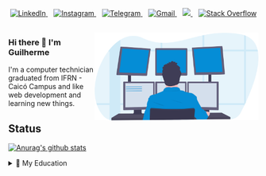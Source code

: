<p align='center'>
  
  <a href="https://www.linkedin.com/in/guilhermecostam/">
    <img alt="LinkedIn" src="https://img.shields.io/badge/linkedin-%230077B5.svg?&style=for-the-badge&logo=linkedin&logoColor=white" />
  </a>&nbsp;&nbsp;
  
  <a href="https://www.instagram.com/gcosta.mdr/">
    <img alt="Instagram" src="https://img.shields.io/badge/instagram-%23E4405F.svg?&style=for-the-badge&logo=instagram&logoColor=white" />  
  </a>&nbsp;&nbsp;
  
  <a href="https://t.me/guilhermecostam">
    <img alt="Telegram" src="https://img.shields.io/badge/-Telegram-2CA5E0?style=for-the-badge&logo=telegram&logoColor=white" />
  </a>&nbsp;&nbsp;
  
  <a href="mailto:guilhermecostadev@gmail.com">
    <img alt="Gmail" src="https://img.shields.io/badge/-Gmail-c14438?style=for-the-badge&logo=gmail&logoColor=white" />
  </a>&nbsp;&nbsp;
  
  <a href="https://guilhermecostam.github.io/my-portfolio/">
    <img "Portfolio" src="https://img.shields.io/badge/-Portfolio-0057a1?style=for-the-badge" />
  </a>&nbsp;&nbsp;
  
  <a href="https://pt.stackoverflow.com/users/180341/guilherme-costa">
    <img alt="Stack Overflow" src="https://img.shields.io/badge/-Stack%20overflow-FE7A16?style=for-the-badge&logo=stack-overflow&logoColor=white"/>
  </a>&nbsp;&nbsp;
  
</p>
<img align="right" src="https://github.com/guilhermecostam/guilhermecostam/blob/main/image.svg" width="330"/>

### Hi there 👋 I'm Guilherme
I'm a computer technician graduated from IFRN - Caicó Campus and like web development and learning new things.


<!--## Skillset
<p align='center'>
  <img alt="PHP" src="https://img.shields.io/badge/php-%23777BB4.svg?&style=for-the-badge&logo=php&logoColor=white"/>
  <img alt="Laravel" src="https://img.shields.io/badge/laravel%20-%23FF2D20.svg?&style=for-the-badge&logo=laravel&logoColor=white"/>
  <img alt="HTML5" src="https://img.shields.io/badge/html5%20-%23E34F26.svg?&style=for-the-badge&logo=html5&logoColor=white"/>
  <img alt="CSS3" src="https://img.shields.io/badge/css3%20-%231572B6.svg?&style=for-the-badge&logo=css3&logoColor=white"/>
  <img alt="Bootstrap" src="https://img.shields.io/badge/bootstrap%20-%23563D7C.svg?&style=for-the-badge&logo=bootstrap&logoColor=white"/>
  <img alt="Figma" src="https://img.shields.io/badge/figma%20-%23F24E1E.svg?&style=for-the-badge&logo=figma&logoColor=white"/>
  <img alt="JavaScript" src="https://img.shields.io/badge/javascript%20-%23323330.svg?&style=for-the-badge&logo=javascript&logoColor=%23F7DF1E"/>
  <img alt="Java" src="https://img.shields.io/badge/java-%23ED8B00.svg?&style=for-the-badge&logo=java&logoColor=white"/>
  <img alt="Django" src="https://img.shields.io/badge/django%20-%23092E20.svg?&style=for-the-badge&logo=django&logoColor=white"/>
  <img alt="MySQL" src="https://img.shields.io/badge/mysql-%2300f.svg?&style=for-the-badge&logo=mysql&logoColor=white"/>
  <img alt="Git" src="https://img.shields.io/badge/git%20-%23F05033.svg?&style=for-the-badge&logo=git&logoColor=white"/>
  <img alt="GitHub" src="https://img.shields.io/badge/github%20-%23121011.svg?&style=for-the-badge&logo=github&logoColor=white"/>
  <img alt="Heroku" src="https://img.shields.io/badge/heroku%20-%23430098.svg?&style=for-the-badge&logo=heroku&logoColor=white"/>
</p> -->

## Status

[![Anurag's github stats](https://github-readme-stats.vercel.app/api?username=guilhermecostam&hide_title=true&&hide=contribs&show_icons=true&hide_border=true&theme=radical&count_private=true)](https://github.com/anuraghazra/github-readme-stats)

<details>
  <summary>🏫 My Education</summary>

## Education

- 📖 **Computer Technician**\
📆 2017 - 2021\
📍 **Federal Institute of Rio Grande do Norte** - Caicó, Brazil

</details>
